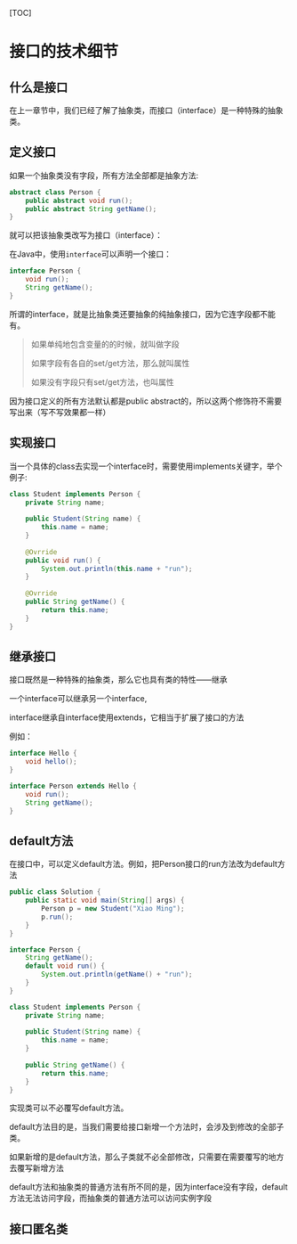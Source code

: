 [TOC]

# 接口的技术细节

## 什么是接口

在上一章节中，我们已经了解了抽象类，而接口（interface）是一种特殊的抽象类。

## 定义接口

如果一个抽象类没有字段，所有方法全部都是抽象方法:

```java
abstract class Person {
    public abstract void run();
    public abstract String getName();
}
```

就可以把该抽象类改写为接口（interface）：

在Java中，使用`interface`可以声明一个接口：

```java
interface Person {
    void run();
    String getName();
}
```

所谓的interface，就是比抽象类还要抽象的纯抽象接口，因为它连字段都不能有。

> 如果单纯地包含变量的的时候，就叫做字段
>
> 如果字段有各自的set/get方法，那么就叫属性
>
> 如果没有字段只有set/get方法，也叫属性

因为接口定义的所有方法默认都是public abstract的，所以这两个修饰符不需要写出来（写不写效果都一样）

## 实现接口

当一个具体的class去实现一个interface时，需要使用implements关键字，举个例子:

```java
class Student implements Person {
    private String name;
    
    public Student(String name) {
        this.name = name;
    }
    
    @Ovrride
    public void run() {
        System.out.println(this.name + "run");
    }
    
    @Ovrride
    public String getName() {
        return this.name;
    }
}
```

## 继承接口

接口既然是一种特殊的抽象类，那么它也具有类的特性——继承

一个interface可以继承另一个interface,

interface继承自interface使用extends，它相当于扩展了接口的方法

例如：

```java
interface Hello {
    void hello();
}

interface Person extends Hello {
    void run();
    String getName();
}
```

## default方法

在接口中，可以定义default方法。例如，把Person接口的run方法改为default方法

```java
public class Solution {
    public static void main(String[] args) {
        Person p = new Student("Xiao Ming");
        p.run();
    }
}

interface Person {
    String getName();
    default void run() {
        System.out.println(getName() + "run");
    }
}

class Student implements Person {
    private String name;
    
    public Student(String name) {
        this.name = name;
    }
    
    public String getName() {
        return this.name;
    }
}
```

实现类可以不必覆写default方法。

default方法目的是，当我们需要给接口新增一个方法时，会涉及到修改的全部子类。

如果新增的是default方法，那么子类就不必全部修改，只需要在需要覆写的地方去覆写新增方法

default方法和抽象类的普通方法有所不同的是，因为interface没有字段，default方法无法访问字段，而抽象类的普通方法可以访问实例字段

## 接口匿名类